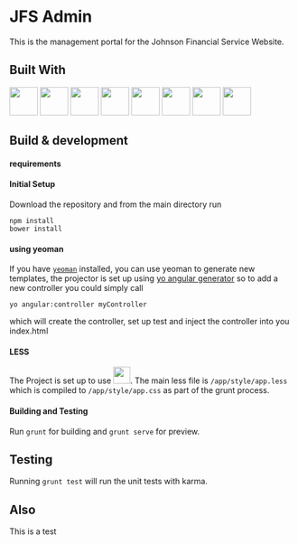 # JFS Admin

This is the management portal for the Johnson Financial Service Website.
## Built With


<img style="height:50px;width:50px; display:inline-block" src='http://devicon.fr/devicon.git/icons/nodejs/nodejs-original.svg'>
<img style="height:50px;width:50px; display:inline-block" src='http://devicon.fr/devicon.git/icons/bower/bower-line.svg'>
<img style="height:50px;width:50px" src='http://devicon.fr/devicon.git/icons/grunt/grunt-line.svg'>
<img style="height:50px;width:50px" src='http://devicon.fr/devicon.git/icons/html5/html5-plain.svg'>
<img style="height:50px;width:50px" src='http://devicon.fr/devicon.git/icons/css3/css3-plain.svg'>
<img style="height:50px;width:50px" src='http://devicon.fr/devicon.git/icons/angularjs/angularjs-plain.svg'>
<img style="height:50px;width:50px" src='http://devicon.fr/devicon.git/icons/less/less-plain-wordmark.svg'>
<img style="height:50px" src='https://upload.wikimedia.org/wikipedia/en/thumb/e/e3/Yeoman.svg/543px-Yeoman.svg.png'>


## Build & development
#### requirements

#### Initial Setup
Download the repository and from the main directory run

```
npm install
bower install
```
#### using yeoman

If you have [`yeoman`](https://yeoman.io/) installed, you can use yeoman to generate new templates, the projector is set up using [yo angular generator](https://github.com/yeoman/generator-angular)
so to add a new controller you could simply call

```
yo angular:controller myController

```

which will create the controller, set up test and inject the controller into you index.html

#### LESS

The Project is set up to use <img style="height:30px;width:30px" src='http://devicon.fr/devicon.git/icons/less/less-plain-wordmark.svg'/>. The main less file is `/app/style/app.less` which is compiled to `/app/style/app.css` as part of the grunt process.

#### Building and Testing

Run `grunt` for building and `grunt serve` for preview.

## Testing

Running `grunt test` will run the unit tests with karma.

## Also

This is a test
